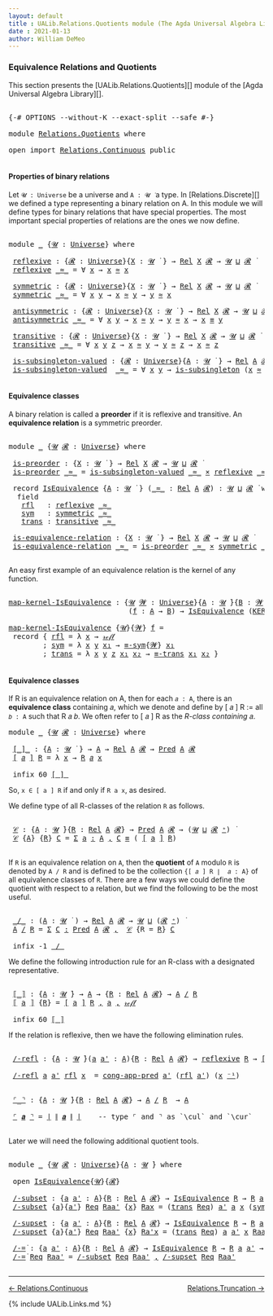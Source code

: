 ```yaml
---
layout: default
title : UALib.Relations.Quotients module (The Agda Universal Algebra Library)
date : 2021-01-13
author: William DeMeo
---
```


### <a id="equivalence-relations-and-quotients">Equivalence Relations and Quotients</a>

This section presents the [UALib.Relations.Quotients][] module of the [Agda Universal Algebra Library][].

<pre class="Agda">

<a id="354" class="Symbol">{-#</a> <a id="358" class="Keyword">OPTIONS</a> <a id="366" class="Pragma">--without-K</a> <a id="378" class="Pragma">--exact-split</a> <a id="392" class="Pragma">--safe</a> <a id="399" class="Symbol">#-}</a>

<a id="404" class="Keyword">module</a> <a id="411" href="Relations.Quotients.html" class="Module">Relations.Quotients</a> <a id="431" class="Keyword">where</a>

<a id="438" class="Keyword">open</a> <a id="443" class="Keyword">import</a> <a id="450" href="Relations.Continuous.html" class="Module">Relations.Continuous</a> <a id="471" class="Keyword">public</a>

</pre>


#### <a id="properties-of-binary-relations">Properties of binary relations</a>

Let `𝓤 : Universe` be a universe and `A : 𝓤 ̇` a type.  In [Relations.Discrete][] we defined a type representing a binary relation on A.  In this module we will define types for binary relations that have special properties. The most important special properties of relations are the ones we now define.

<pre class="Agda">

<a id="891" class="Keyword">module</a> <a id="898" href="Relations.Quotients.html#898" class="Module">_</a> <a id="900" class="Symbol">{</a><a id="901" href="Relations.Quotients.html#901" class="Bound">𝓤</a> <a id="903" class="Symbol">:</a> <a id="905" href="Universes.html#205" class="Postulate">Universe</a><a id="913" class="Symbol">}</a> <a id="915" class="Keyword">where</a>

 <a id="923" href="Relations.Quotients.html#923" class="Function">reflexive</a> <a id="933" class="Symbol">:</a> <a id="935" class="Symbol">{</a><a id="936" href="Relations.Quotients.html#936" class="Bound">𝓡</a> <a id="938" class="Symbol">:</a> <a id="940" href="Universes.html#205" class="Postulate">Universe</a><a id="948" class="Symbol">}{</a><a id="950" href="Relations.Quotients.html#950" class="Bound">X</a> <a id="952" class="Symbol">:</a> <a id="954" href="Relations.Quotients.html#901" class="Bound">𝓤</a> <a id="956" href="Universes.html#403" class="Function Operator">̇</a> <a id="958" class="Symbol">}</a> <a id="960" class="Symbol">→</a> <a id="962" href="Relations.Discrete.html#7795" class="Function">Rel</a> <a id="966" href="Relations.Quotients.html#950" class="Bound">X</a> <a id="968" href="Relations.Quotients.html#936" class="Bound">𝓡</a> <a id="970" class="Symbol">→</a> <a id="972" href="Relations.Quotients.html#901" class="Bound">𝓤</a> <a id="974" href="Agda.Primitive.html#636" class="Primitive Operator">⊔</a> <a id="976" href="Relations.Quotients.html#936" class="Bound">𝓡</a> <a id="978" href="Universes.html#403" class="Function Operator">̇</a>
 <a id="981" href="Relations.Quotients.html#923" class="Function">reflexive</a> <a id="991" href="Relations.Quotients.html#991" class="Bound Operator">_≈_</a> <a id="995" class="Symbol">=</a> <a id="997" class="Symbol">∀</a> <a id="999" href="Relations.Quotients.html#999" class="Bound">x</a> <a id="1001" class="Symbol">→</a> <a id="1003" href="Relations.Quotients.html#999" class="Bound">x</a> <a id="1005" href="Relations.Quotients.html#991" class="Bound Operator">≈</a> <a id="1007" href="Relations.Quotients.html#999" class="Bound">x</a>

 <a id="1011" href="Relations.Quotients.html#1011" class="Function">symmetric</a> <a id="1021" class="Symbol">:</a> <a id="1023" class="Symbol">{</a><a id="1024" href="Relations.Quotients.html#1024" class="Bound">𝓡</a> <a id="1026" class="Symbol">:</a> <a id="1028" href="Universes.html#205" class="Postulate">Universe</a><a id="1036" class="Symbol">}{</a><a id="1038" href="Relations.Quotients.html#1038" class="Bound">X</a> <a id="1040" class="Symbol">:</a> <a id="1042" href="Relations.Quotients.html#901" class="Bound">𝓤</a> <a id="1044" href="Universes.html#403" class="Function Operator">̇</a> <a id="1046" class="Symbol">}</a> <a id="1048" class="Symbol">→</a> <a id="1050" href="Relations.Discrete.html#7795" class="Function">Rel</a> <a id="1054" href="Relations.Quotients.html#1038" class="Bound">X</a> <a id="1056" href="Relations.Quotients.html#1024" class="Bound">𝓡</a> <a id="1058" class="Symbol">→</a> <a id="1060" href="Relations.Quotients.html#901" class="Bound">𝓤</a> <a id="1062" href="Agda.Primitive.html#636" class="Primitive Operator">⊔</a> <a id="1064" href="Relations.Quotients.html#1024" class="Bound">𝓡</a> <a id="1066" href="Universes.html#403" class="Function Operator">̇</a>
 <a id="1069" href="Relations.Quotients.html#1011" class="Function">symmetric</a> <a id="1079" href="Relations.Quotients.html#1079" class="Bound Operator">_≈_</a> <a id="1083" class="Symbol">=</a> <a id="1085" class="Symbol">∀</a> <a id="1087" href="Relations.Quotients.html#1087" class="Bound">x</a> <a id="1089" href="Relations.Quotients.html#1089" class="Bound">y</a> <a id="1091" class="Symbol">→</a> <a id="1093" href="Relations.Quotients.html#1087" class="Bound">x</a> <a id="1095" href="Relations.Quotients.html#1079" class="Bound Operator">≈</a> <a id="1097" href="Relations.Quotients.html#1089" class="Bound">y</a> <a id="1099" class="Symbol">→</a> <a id="1101" href="Relations.Quotients.html#1089" class="Bound">y</a> <a id="1103" href="Relations.Quotients.html#1079" class="Bound Operator">≈</a> <a id="1105" href="Relations.Quotients.html#1087" class="Bound">x</a>

 <a id="1109" href="Relations.Quotients.html#1109" class="Function">antisymmetric</a> <a id="1123" class="Symbol">:</a> <a id="1125" class="Symbol">{</a><a id="1126" href="Relations.Quotients.html#1126" class="Bound">𝓡</a> <a id="1128" class="Symbol">:</a> <a id="1130" href="Universes.html#205" class="Postulate">Universe</a><a id="1138" class="Symbol">}{</a><a id="1140" href="Relations.Quotients.html#1140" class="Bound">X</a> <a id="1142" class="Symbol">:</a> <a id="1144" href="Relations.Quotients.html#901" class="Bound">𝓤</a> <a id="1146" href="Universes.html#403" class="Function Operator">̇</a> <a id="1148" class="Symbol">}</a> <a id="1150" class="Symbol">→</a> <a id="1152" href="Relations.Discrete.html#7795" class="Function">Rel</a> <a id="1156" href="Relations.Quotients.html#1140" class="Bound">X</a> <a id="1158" href="Relations.Quotients.html#1126" class="Bound">𝓡</a> <a id="1160" class="Symbol">→</a> <a id="1162" href="Relations.Quotients.html#901" class="Bound">𝓤</a> <a id="1164" href="Agda.Primitive.html#636" class="Primitive Operator">⊔</a> <a id="1166" href="Relations.Quotients.html#1126" class="Bound">𝓡</a> <a id="1168" href="Universes.html#403" class="Function Operator">̇</a>
 <a id="1171" href="Relations.Quotients.html#1109" class="Function">antisymmetric</a> <a id="1185" href="Relations.Quotients.html#1185" class="Bound Operator">_≈_</a> <a id="1189" class="Symbol">=</a> <a id="1191" class="Symbol">∀</a> <a id="1193" href="Relations.Quotients.html#1193" class="Bound">x</a> <a id="1195" href="Relations.Quotients.html#1195" class="Bound">y</a> <a id="1197" class="Symbol">→</a> <a id="1199" href="Relations.Quotients.html#1193" class="Bound">x</a> <a id="1201" href="Relations.Quotients.html#1185" class="Bound Operator">≈</a> <a id="1203" href="Relations.Quotients.html#1195" class="Bound">y</a> <a id="1205" class="Symbol">→</a> <a id="1207" href="Relations.Quotients.html#1195" class="Bound">y</a> <a id="1209" href="Relations.Quotients.html#1185" class="Bound Operator">≈</a> <a id="1211" href="Relations.Quotients.html#1193" class="Bound">x</a> <a id="1213" class="Symbol">→</a> <a id="1215" href="Relations.Quotients.html#1193" class="Bound">x</a> <a id="1217" href="MGS-MLTT.html#4207" class="Datatype Operator">≡</a> <a id="1219" href="Relations.Quotients.html#1195" class="Bound">y</a>

 <a id="1223" href="Relations.Quotients.html#1223" class="Function">transitive</a> <a id="1234" class="Symbol">:</a> <a id="1236" class="Symbol">{</a><a id="1237" href="Relations.Quotients.html#1237" class="Bound">𝓡</a> <a id="1239" class="Symbol">:</a> <a id="1241" href="Universes.html#205" class="Postulate">Universe</a><a id="1249" class="Symbol">}{</a><a id="1251" href="Relations.Quotients.html#1251" class="Bound">X</a> <a id="1253" class="Symbol">:</a> <a id="1255" href="Relations.Quotients.html#901" class="Bound">𝓤</a> <a id="1257" href="Universes.html#403" class="Function Operator">̇</a> <a id="1259" class="Symbol">}</a> <a id="1261" class="Symbol">→</a> <a id="1263" href="Relations.Discrete.html#7795" class="Function">Rel</a> <a id="1267" href="Relations.Quotients.html#1251" class="Bound">X</a> <a id="1269" href="Relations.Quotients.html#1237" class="Bound">𝓡</a> <a id="1271" class="Symbol">→</a> <a id="1273" href="Relations.Quotients.html#901" class="Bound">𝓤</a> <a id="1275" href="Agda.Primitive.html#636" class="Primitive Operator">⊔</a> <a id="1277" href="Relations.Quotients.html#1237" class="Bound">𝓡</a> <a id="1279" href="Universes.html#403" class="Function Operator">̇</a>
 <a id="1282" href="Relations.Quotients.html#1223" class="Function">transitive</a> <a id="1293" href="Relations.Quotients.html#1293" class="Bound Operator">_≈_</a> <a id="1297" class="Symbol">=</a> <a id="1299" class="Symbol">∀</a> <a id="1301" href="Relations.Quotients.html#1301" class="Bound">x</a> <a id="1303" href="Relations.Quotients.html#1303" class="Bound">y</a> <a id="1305" href="Relations.Quotients.html#1305" class="Bound">z</a> <a id="1307" class="Symbol">→</a> <a id="1309" href="Relations.Quotients.html#1301" class="Bound">x</a> <a id="1311" href="Relations.Quotients.html#1293" class="Bound Operator">≈</a> <a id="1313" href="Relations.Quotients.html#1303" class="Bound">y</a> <a id="1315" class="Symbol">→</a> <a id="1317" href="Relations.Quotients.html#1303" class="Bound">y</a> <a id="1319" href="Relations.Quotients.html#1293" class="Bound Operator">≈</a> <a id="1321" href="Relations.Quotients.html#1305" class="Bound">z</a> <a id="1323" class="Symbol">→</a> <a id="1325" href="Relations.Quotients.html#1301" class="Bound">x</a> <a id="1327" href="Relations.Quotients.html#1293" class="Bound Operator">≈</a> <a id="1329" href="Relations.Quotients.html#1305" class="Bound">z</a>

 <a id="1333" href="Relations.Quotients.html#1333" class="Function">is-subsingleton-valued</a> <a id="1356" class="Symbol">:</a> <a id="1358" class="Symbol">{</a><a id="1359" href="Relations.Quotients.html#1359" class="Bound">𝓡</a> <a id="1361" class="Symbol">:</a> <a id="1363" href="Universes.html#205" class="Postulate">Universe</a><a id="1371" class="Symbol">}{</a><a id="1373" href="Relations.Quotients.html#1373" class="Bound">A</a> <a id="1375" class="Symbol">:</a> <a id="1377" href="Relations.Quotients.html#901" class="Bound">𝓤</a> <a id="1379" href="Universes.html#403" class="Function Operator">̇</a> <a id="1381" class="Symbol">}</a> <a id="1383" class="Symbol">→</a> <a id="1385" href="Relations.Discrete.html#7795" class="Function">Rel</a> <a id="1389" href="Relations.Quotients.html#1373" class="Bound">A</a> <a id="1391" href="Relations.Quotients.html#1359" class="Bound">𝓡</a> <a id="1393" class="Symbol">→</a> <a id="1395" href="Relations.Quotients.html#901" class="Bound">𝓤</a> <a id="1397" href="Agda.Primitive.html#636" class="Primitive Operator">⊔</a> <a id="1399" href="Relations.Quotients.html#1359" class="Bound">𝓡</a> <a id="1401" href="Universes.html#403" class="Function Operator">̇</a>
 <a id="1404" href="Relations.Quotients.html#1333" class="Function">is-subsingleton-valued</a>  <a id="1428" href="Relations.Quotients.html#1428" class="Bound Operator">_≈_</a> <a id="1432" class="Symbol">=</a> <a id="1434" class="Symbol">∀</a> <a id="1436" href="Relations.Quotients.html#1436" class="Bound">x</a> <a id="1438" href="Relations.Quotients.html#1438" class="Bound">y</a> <a id="1440" class="Symbol">→</a> <a id="1442" href="MGS-Basic-UF.html#743" class="Function">is-subsingleton</a> <a id="1458" class="Symbol">(</a><a id="1459" href="Relations.Quotients.html#1436" class="Bound">x</a> <a id="1461" href="Relations.Quotients.html#1428" class="Bound Operator">≈</a> <a id="1463" href="Relations.Quotients.html#1438" class="Bound">y</a><a id="1464" class="Symbol">)</a>

</pre>



#### <a id="equivalence-classes">Equivalence classes</a>

A binary relation is called a **preorder** if it is reflexive and transitive. An **equivalence relation** is a symmetric preorder.


<pre class="Agda">

<a id="1686" class="Keyword">module</a> <a id="1693" href="Relations.Quotients.html#1693" class="Module">_</a> <a id="1695" class="Symbol">{</a><a id="1696" href="Relations.Quotients.html#1696" class="Bound">𝓤</a> <a id="1698" href="Relations.Quotients.html#1698" class="Bound">𝓡</a> <a id="1700" class="Symbol">:</a> <a id="1702" href="Universes.html#205" class="Postulate">Universe</a><a id="1710" class="Symbol">}</a> <a id="1712" class="Keyword">where</a>

 <a id="1720" href="Relations.Quotients.html#1720" class="Function">is-preorder</a> <a id="1732" class="Symbol">:</a> <a id="1734" class="Symbol">{</a><a id="1735" href="Relations.Quotients.html#1735" class="Bound">X</a> <a id="1737" class="Symbol">:</a> <a id="1739" href="Relations.Quotients.html#1696" class="Bound">𝓤</a> <a id="1741" href="Universes.html#403" class="Function Operator">̇</a> <a id="1743" class="Symbol">}</a> <a id="1745" class="Symbol">→</a> <a id="1747" href="Relations.Discrete.html#7795" class="Function">Rel</a> <a id="1751" href="Relations.Quotients.html#1735" class="Bound">X</a> <a id="1753" href="Relations.Quotients.html#1698" class="Bound">𝓡</a> <a id="1755" class="Symbol">→</a> <a id="1757" href="Relations.Quotients.html#1696" class="Bound">𝓤</a> <a id="1759" href="Agda.Primitive.html#636" class="Primitive Operator">⊔</a> <a id="1761" href="Relations.Quotients.html#1698" class="Bound">𝓡</a> <a id="1763" href="Universes.html#403" class="Function Operator">̇</a>
 <a id="1766" href="Relations.Quotients.html#1720" class="Function">is-preorder</a> <a id="1778" href="Relations.Quotients.html#1778" class="Bound Operator">_≈_</a> <a id="1782" class="Symbol">=</a> <a id="1784" href="Relations.Quotients.html#1333" class="Function">is-subsingleton-valued</a> <a id="1807" href="Relations.Quotients.html#1778" class="Bound Operator">_≈_</a> <a id="1811" href="MGS-MLTT.html#3515" class="Function Operator">×</a> <a id="1813" href="Relations.Quotients.html#923" class="Function">reflexive</a> <a id="1823" href="Relations.Quotients.html#1778" class="Bound Operator">_≈_</a> <a id="1827" href="MGS-MLTT.html#3515" class="Function Operator">×</a> <a id="1829" href="Relations.Quotients.html#1223" class="Function">transitive</a> <a id="1840" href="Relations.Quotients.html#1778" class="Bound Operator">_≈_</a>

 <a id="1846" class="Keyword">record</a> <a id="1853" href="Relations.Quotients.html#1853" class="Record">IsEquivalence</a> <a id="1867" class="Symbol">{</a><a id="1868" href="Relations.Quotients.html#1868" class="Bound">A</a> <a id="1870" class="Symbol">:</a> <a id="1872" href="Relations.Quotients.html#1696" class="Bound">𝓤</a> <a id="1874" href="Universes.html#403" class="Function Operator">̇</a> <a id="1876" class="Symbol">}</a> <a id="1878" class="Symbol">(</a><a id="1879" href="Relations.Quotients.html#1879" class="Bound Operator">_≈_</a> <a id="1883" class="Symbol">:</a> <a id="1885" href="Relations.Discrete.html#7795" class="Function">Rel</a> <a id="1889" href="Relations.Quotients.html#1868" class="Bound">A</a> <a id="1891" href="Relations.Quotients.html#1698" class="Bound">𝓡</a><a id="1892" class="Symbol">)</a> <a id="1894" class="Symbol">:</a> <a id="1896" href="Relations.Quotients.html#1696" class="Bound">𝓤</a> <a id="1898" href="Agda.Primitive.html#636" class="Primitive Operator">⊔</a> <a id="1900" href="Relations.Quotients.html#1698" class="Bound">𝓡</a> <a id="1902" href="Universes.html#403" class="Function Operator">̇</a> <a id="1904" class="Keyword">where</a>
  <a id="1912" class="Keyword">field</a>
   <a id="1921" href="Relations.Quotients.html#1921" class="Field">rfl</a>   <a id="1927" class="Symbol">:</a> <a id="1929" href="Relations.Quotients.html#923" class="Function">reflexive</a> <a id="1939" href="Relations.Quotients.html#1879" class="Bound Operator">_≈_</a>
   <a id="1946" href="Relations.Quotients.html#1946" class="Field">sym</a>   <a id="1952" class="Symbol">:</a> <a id="1954" href="Relations.Quotients.html#1011" class="Function">symmetric</a> <a id="1964" href="Relations.Quotients.html#1879" class="Bound Operator">_≈_</a>
   <a id="1971" href="Relations.Quotients.html#1971" class="Field">trans</a> <a id="1977" class="Symbol">:</a> <a id="1979" href="Relations.Quotients.html#1223" class="Function">transitive</a> <a id="1990" href="Relations.Quotients.html#1879" class="Bound Operator">_≈_</a>

 <a id="1996" href="Relations.Quotients.html#1996" class="Function">is-equivalence-relation</a> <a id="2020" class="Symbol">:</a> <a id="2022" class="Symbol">{</a><a id="2023" href="Relations.Quotients.html#2023" class="Bound">X</a> <a id="2025" class="Symbol">:</a> <a id="2027" href="Relations.Quotients.html#1696" class="Bound">𝓤</a> <a id="2029" href="Universes.html#403" class="Function Operator">̇</a> <a id="2031" class="Symbol">}</a> <a id="2033" class="Symbol">→</a> <a id="2035" href="Relations.Discrete.html#7795" class="Function">Rel</a> <a id="2039" href="Relations.Quotients.html#2023" class="Bound">X</a> <a id="2041" href="Relations.Quotients.html#1698" class="Bound">𝓡</a> <a id="2043" class="Symbol">→</a> <a id="2045" href="Relations.Quotients.html#1696" class="Bound">𝓤</a> <a id="2047" href="Agda.Primitive.html#636" class="Primitive Operator">⊔</a> <a id="2049" href="Relations.Quotients.html#1698" class="Bound">𝓡</a> <a id="2051" href="Universes.html#403" class="Function Operator">̇</a>
 <a id="2054" href="Relations.Quotients.html#1996" class="Function">is-equivalence-relation</a> <a id="2078" href="Relations.Quotients.html#2078" class="Bound Operator">_≈_</a> <a id="2082" class="Symbol">=</a> <a id="2084" href="Relations.Quotients.html#1720" class="Function">is-preorder</a> <a id="2096" href="Relations.Quotients.html#2078" class="Bound Operator">_≈_</a> <a id="2100" href="MGS-MLTT.html#3515" class="Function Operator">×</a> <a id="2102" href="Relations.Quotients.html#1011" class="Function">symmetric</a> <a id="2112" href="Relations.Quotients.html#2078" class="Bound Operator">_≈_</a>

</pre>

An easy first example of an equivalence relation is the kernel of any function.

<pre class="Agda">

<a id="map-kernel-IsEquivalence"></a><a id="2224" href="Relations.Quotients.html#2224" class="Function">map-kernel-IsEquivalence</a> <a id="2249" class="Symbol">:</a> <a id="2251" class="Symbol">{</a><a id="2252" href="Relations.Quotients.html#2252" class="Bound">𝓤</a> <a id="2254" href="Relations.Quotients.html#2254" class="Bound">𝓦</a> <a id="2256" class="Symbol">:</a> <a id="2258" href="Universes.html#205" class="Postulate">Universe</a><a id="2266" class="Symbol">}{</a><a id="2268" href="Relations.Quotients.html#2268" class="Bound">A</a> <a id="2270" class="Symbol">:</a> <a id="2272" href="Relations.Quotients.html#2252" class="Bound">𝓤</a> <a id="2274" href="Universes.html#403" class="Function Operator">̇</a><a id="2275" class="Symbol">}{</a><a id="2277" href="Relations.Quotients.html#2277" class="Bound">B</a> <a id="2279" class="Symbol">:</a> <a id="2281" href="Relations.Quotients.html#2254" class="Bound">𝓦</a> <a id="2283" href="Universes.html#403" class="Function Operator">̇</a><a id="2284" class="Symbol">}</a>
                            <a id="2314" class="Symbol">(</a><a id="2315" href="Relations.Quotients.html#2315" class="Bound">f</a> <a id="2317" class="Symbol">:</a> <a id="2319" href="Relations.Quotients.html#2268" class="Bound">A</a> <a id="2321" class="Symbol">→</a> <a id="2323" href="Relations.Quotients.html#2277" class="Bound">B</a><a id="2324" class="Symbol">)</a> <a id="2326" class="Symbol">→</a> <a id="2328" href="Relations.Quotients.html#1853" class="Record">IsEquivalence</a> <a id="2342" class="Symbol">(</a><a id="2343" href="Relations.Discrete.html#7857" class="Function">KER-rel</a><a id="2350" class="Symbol">{</a><a id="2351" href="Relations.Quotients.html#2252" class="Bound">𝓤</a><a id="2352" class="Symbol">}{</a><a id="2354" href="Relations.Quotients.html#2254" class="Bound">𝓦</a><a id="2355" class="Symbol">}</a> <a id="2357" href="Relations.Quotients.html#2315" class="Bound">f</a><a id="2358" class="Symbol">)</a>

<a id="2361" href="Relations.Quotients.html#2224" class="Function">map-kernel-IsEquivalence</a> <a id="2386" class="Symbol">{</a><a id="2387" href="Relations.Quotients.html#2387" class="Bound">𝓤</a><a id="2388" class="Symbol">}{</a><a id="2390" href="Relations.Quotients.html#2390" class="Bound">𝓦</a><a id="2391" class="Symbol">}</a> <a id="2393" href="Relations.Quotients.html#2393" class="Bound">f</a> <a id="2395" class="Symbol">=</a>
 <a id="2398" class="Keyword">record</a> <a id="2405" class="Symbol">{</a> <a id="2407" href="Relations.Quotients.html#1921" class="Field">rfl</a> <a id="2411" class="Symbol">=</a> <a id="2413" class="Symbol">λ</a> <a id="2415" href="Relations.Quotients.html#2415" class="Bound">x</a> <a id="2417" class="Symbol">→</a> <a id="2419" href="MGS-MLTT.html#4221" class="InductiveConstructor">𝓇ℯ𝒻𝓁</a>
        <a id="2432" class="Symbol">;</a> <a id="2434" href="Relations.Quotients.html#1946" class="Field">sym</a> <a id="2438" class="Symbol">=</a> <a id="2440" class="Symbol">λ</a> <a id="2442" href="Relations.Quotients.html#2442" class="Bound">x</a> <a id="2444" href="Relations.Quotients.html#2444" class="Bound">y</a> <a id="2446" href="Relations.Quotients.html#2446" class="Bound">x₁</a> <a id="2449" class="Symbol">→</a> <a id="2451" href="Prelude.Equality.html#2035" class="Function">≡-sym</a><a id="2456" class="Symbol">{</a><a id="2457" href="Relations.Quotients.html#2390" class="Bound">𝓦</a><a id="2458" class="Symbol">}</a> <a id="2460" href="Relations.Quotients.html#2446" class="Bound">x₁</a>
        <a id="2471" class="Symbol">;</a> <a id="2473" href="Relations.Quotients.html#1971" class="Field">trans</a> <a id="2479" class="Symbol">=</a> <a id="2481" class="Symbol">λ</a> <a id="2483" href="Relations.Quotients.html#2483" class="Bound">x</a> <a id="2485" href="Relations.Quotients.html#2485" class="Bound">y</a> <a id="2487" href="Relations.Quotients.html#2487" class="Bound">z</a> <a id="2489" href="Relations.Quotients.html#2489" class="Bound">x₁</a> <a id="2492" href="Relations.Quotients.html#2492" class="Bound">x₂</a> <a id="2495" class="Symbol">→</a> <a id="2497" href="Prelude.Equality.html#2180" class="Function">≡-trans</a> <a id="2505" href="Relations.Quotients.html#2489" class="Bound">x₁</a> <a id="2508" href="Relations.Quotients.html#2492" class="Bound">x₂</a> <a id="2511" class="Symbol">}</a>

</pre>




#### <a id="equivalence-classes">Equivalence classes</a>

If R is an equivalence relation on A, then for each `𝑎 : A`, there is an **equivalence class** containing 𝑎, which we denote and define by [ 𝑎 ] R := all `𝑏 : A` such that R 𝑎 𝑏. We often refer to [ 𝑎 ] R as the *R-class containing* 𝑎.

<pre class="Agda">
<a id="2837" class="Keyword">module</a> <a id="2844" href="Relations.Quotients.html#2844" class="Module">_</a> <a id="2846" class="Symbol">{</a><a id="2847" href="Relations.Quotients.html#2847" class="Bound">𝓤</a> <a id="2849" href="Relations.Quotients.html#2849" class="Bound">𝓡</a> <a id="2851" class="Symbol">:</a> <a id="2853" href="Universes.html#205" class="Postulate">Universe</a><a id="2861" class="Symbol">}</a> <a id="2863" class="Keyword">where</a>

 <a id="2871" href="Relations.Quotients.html#2871" class="Function Operator">[_]_</a> <a id="2876" class="Symbol">:</a> <a id="2878" class="Symbol">{</a><a id="2879" href="Relations.Quotients.html#2879" class="Bound">A</a> <a id="2881" class="Symbol">:</a> <a id="2883" href="Relations.Quotients.html#2847" class="Bound">𝓤</a> <a id="2885" href="Universes.html#403" class="Function Operator">̇</a> <a id="2887" class="Symbol">}</a> <a id="2889" class="Symbol">→</a> <a id="2891" href="Relations.Quotients.html#2879" class="Bound">A</a> <a id="2893" class="Symbol">→</a> <a id="2895" href="Relations.Discrete.html#7795" class="Function">Rel</a> <a id="2899" href="Relations.Quotients.html#2879" class="Bound">A</a> <a id="2901" href="Relations.Quotients.html#2849" class="Bound">𝓡</a> <a id="2903" class="Symbol">→</a> <a id="2905" href="Relations.Discrete.html#1408" class="Function">Pred</a> <a id="2910" href="Relations.Quotients.html#2879" class="Bound">A</a> <a id="2912" href="Relations.Quotients.html#2849" class="Bound">𝓡</a>
 <a id="2915" href="Relations.Quotients.html#2871" class="Function Operator">[</a> <a id="2917" href="Relations.Quotients.html#2917" class="Bound">𝑎</a> <a id="2919" href="Relations.Quotients.html#2871" class="Function Operator">]</a> <a id="2921" href="Relations.Quotients.html#2921" class="Bound">R</a> <a id="2923" class="Symbol">=</a> <a id="2925" class="Symbol">λ</a> <a id="2927" href="Relations.Quotients.html#2927" class="Bound">x</a> <a id="2929" class="Symbol">→</a> <a id="2931" href="Relations.Quotients.html#2921" class="Bound">R</a> <a id="2933" href="Relations.Quotients.html#2917" class="Bound">𝑎</a> <a id="2935" href="Relations.Quotients.html#2927" class="Bound">x</a>

 <a id="2939" class="Keyword">infix</a> <a id="2945" class="Number">60</a> <a id="2948" href="Relations.Quotients.html#2871" class="Function Operator">[_]_</a>
</pre>

So, `x ∈ [ a ] R` if and only if `R a x`, as desired.

We define type of all R-classes of the relation `R` as follows.

<pre class="Agda">

 <a id="3100" href="Relations.Quotients.html#3100" class="Function">𝒞</a> <a id="3102" class="Symbol">:</a> <a id="3104" class="Symbol">{</a><a id="3105" href="Relations.Quotients.html#3105" class="Bound">A</a> <a id="3107" class="Symbol">:</a> <a id="3109" href="Relations.Quotients.html#2847" class="Bound">𝓤</a> <a id="3111" href="Universes.html#403" class="Function Operator">̇</a><a id="3112" class="Symbol">}{</a><a id="3114" href="Relations.Quotients.html#3114" class="Bound">R</a> <a id="3116" class="Symbol">:</a> <a id="3118" href="Relations.Discrete.html#7795" class="Function">Rel</a> <a id="3122" href="Relations.Quotients.html#3105" class="Bound">A</a> <a id="3124" href="Relations.Quotients.html#2849" class="Bound">𝓡</a><a id="3125" class="Symbol">}</a> <a id="3127" class="Symbol">→</a> <a id="3129" href="Relations.Discrete.html#1408" class="Function">Pred</a> <a id="3134" href="Relations.Quotients.html#3105" class="Bound">A</a> <a id="3136" href="Relations.Quotients.html#2849" class="Bound">𝓡</a> <a id="3138" class="Symbol">→</a> <a id="3140" class="Symbol">(</a><a id="3141" href="Relations.Quotients.html#2847" class="Bound">𝓤</a> <a id="3143" href="Agda.Primitive.html#636" class="Primitive Operator">⊔</a> <a id="3145" href="Relations.Quotients.html#2849" class="Bound">𝓡</a> <a id="3147" href="Universes.html#181" class="Primitive Operator">⁺</a><a id="3148" class="Symbol">)</a> <a id="3150" href="Universes.html#403" class="Function Operator">̇</a>
 <a id="3153" href="Relations.Quotients.html#3100" class="Function">𝒞</a> <a id="3155" class="Symbol">{</a><a id="3156" href="Relations.Quotients.html#3156" class="Bound">A</a><a id="3157" class="Symbol">}</a> <a id="3159" class="Symbol">{</a><a id="3160" href="Relations.Quotients.html#3160" class="Bound">R</a><a id="3161" class="Symbol">}</a> <a id="3163" href="Relations.Quotients.html#3163" class="Bound">C</a> <a id="3165" class="Symbol">=</a> <a id="3167" href="MGS-MLTT.html#3074" class="Function">Σ</a> <a id="3169" href="Relations.Quotients.html#3169" class="Bound">a</a> <a id="3171" href="MGS-MLTT.html#3074" class="Function">꞉</a> <a id="3173" href="Relations.Quotients.html#3156" class="Bound">A</a> <a id="3175" href="MGS-MLTT.html#3074" class="Function">,</a> <a id="3177" href="Relations.Quotients.html#3163" class="Bound">C</a> <a id="3179" href="MGS-MLTT.html#4207" class="Datatype Operator">≡</a> <a id="3181" class="Symbol">(</a> <a id="3183" href="Relations.Quotients.html#2871" class="Function Operator">[</a> <a id="3185" href="Relations.Quotients.html#3169" class="Bound">a</a> <a id="3187" href="Relations.Quotients.html#2871" class="Function Operator">]</a> <a id="3189" href="Relations.Quotients.html#3160" class="Bound">R</a><a id="3190" class="Symbol">)</a>

</pre>

If `R` is an equivalence relation on `A`, then the **quotient** of `A` modulo `R` is denoted by `A / R` and is defined to be the collection `{[ 𝑎 ] R ∣  𝑎 : A}` of all equivalence classes of `R`. There are a few ways we could define the quotient with respect to a relation, but we find the following to be the most useful.

<pre class="Agda">

 <a id="3544" href="Relations.Quotients.html#3544" class="Function Operator">_/_</a> <a id="3548" class="Symbol">:</a> <a id="3550" class="Symbol">(</a><a id="3551" href="Relations.Quotients.html#3551" class="Bound">A</a> <a id="3553" class="Symbol">:</a> <a id="3555" href="Relations.Quotients.html#2847" class="Bound">𝓤</a> <a id="3557" href="Universes.html#403" class="Function Operator">̇</a> <a id="3559" class="Symbol">)</a> <a id="3561" class="Symbol">→</a> <a id="3563" href="Relations.Discrete.html#7795" class="Function">Rel</a> <a id="3567" href="Relations.Quotients.html#3551" class="Bound">A</a> <a id="3569" href="Relations.Quotients.html#2849" class="Bound">𝓡</a> <a id="3571" class="Symbol">→</a> <a id="3573" href="Relations.Quotients.html#2847" class="Bound">𝓤</a> <a id="3575" href="Agda.Primitive.html#636" class="Primitive Operator">⊔</a> <a id="3577" class="Symbol">(</a><a id="3578" href="Relations.Quotients.html#2849" class="Bound">𝓡</a> <a id="3580" href="Universes.html#181" class="Primitive Operator">⁺</a><a id="3581" class="Symbol">)</a> <a id="3583" href="Universes.html#403" class="Function Operator">̇</a>
 <a id="3586" href="Relations.Quotients.html#3586" class="Bound">A</a> <a id="3588" href="Relations.Quotients.html#3544" class="Function Operator">/</a> <a id="3590" href="Relations.Quotients.html#3590" class="Bound">R</a> <a id="3592" class="Symbol">=</a> <a id="3594" href="MGS-MLTT.html#3074" class="Function">Σ</a> <a id="3596" href="Relations.Quotients.html#3596" class="Bound">C</a> <a id="3598" href="MGS-MLTT.html#3074" class="Function">꞉</a> <a id="3600" href="Relations.Discrete.html#1408" class="Function">Pred</a> <a id="3605" href="Relations.Quotients.html#3586" class="Bound">A</a> <a id="3607" href="Relations.Quotients.html#2849" class="Bound">𝓡</a> <a id="3609" href="MGS-MLTT.html#3074" class="Function">,</a>  <a id="3612" href="Relations.Quotients.html#3100" class="Function">𝒞</a> <a id="3614" class="Symbol">{</a><a id="3615" class="Argument">R</a> <a id="3617" class="Symbol">=</a> <a id="3619" href="Relations.Quotients.html#3590" class="Bound">R</a><a id="3620" class="Symbol">}</a> <a id="3622" href="Relations.Quotients.html#3596" class="Bound">C</a>

 <a id="3626" class="Keyword">infix</a> <a id="3632" class="Number">-1</a> <a id="3635" href="Relations.Quotients.html#3544" class="Function Operator">_/_</a>
</pre>

We define the following introduction rule for an R-class with a designated representative.

<pre class="Agda">

 <a id="3758" href="Relations.Quotients.html#3758" class="Function Operator">⟦_⟧</a> <a id="3762" class="Symbol">:</a> <a id="3764" class="Symbol">{</a><a id="3765" href="Relations.Quotients.html#3765" class="Bound">A</a> <a id="3767" class="Symbol">:</a> <a id="3769" href="Relations.Quotients.html#2847" class="Bound">𝓤</a> <a id="3771" href="Universes.html#403" class="Function Operator">̇</a><a id="3772" class="Symbol">}</a> <a id="3774" class="Symbol">→</a> <a id="3776" href="Relations.Quotients.html#3765" class="Bound">A</a> <a id="3778" class="Symbol">→</a> <a id="3780" class="Symbol">{</a><a id="3781" href="Relations.Quotients.html#3781" class="Bound">R</a> <a id="3783" class="Symbol">:</a> <a id="3785" href="Relations.Discrete.html#7795" class="Function">Rel</a> <a id="3789" href="Relations.Quotients.html#3765" class="Bound">A</a> <a id="3791" href="Relations.Quotients.html#2849" class="Bound">𝓡</a><a id="3792" class="Symbol">}</a> <a id="3794" class="Symbol">→</a> <a id="3796" href="Relations.Quotients.html#3765" class="Bound">A</a> <a id="3798" href="Relations.Quotients.html#3544" class="Function Operator">/</a> <a id="3800" href="Relations.Quotients.html#3781" class="Bound">R</a>
 <a id="3803" href="Relations.Quotients.html#3758" class="Function Operator">⟦</a> <a id="3805" href="Relations.Quotients.html#3805" class="Bound">a</a> <a id="3807" href="Relations.Quotients.html#3758" class="Function Operator">⟧</a> <a id="3809" class="Symbol">{</a><a id="3810" href="Relations.Quotients.html#3810" class="Bound">R</a><a id="3811" class="Symbol">}</a> <a id="3813" class="Symbol">=</a> <a id="3815" href="Relations.Quotients.html#2871" class="Function Operator">[</a> <a id="3817" href="Relations.Quotients.html#3805" class="Bound">a</a> <a id="3819" href="Relations.Quotients.html#2871" class="Function Operator">]</a> <a id="3821" href="Relations.Quotients.html#3810" class="Bound">R</a> <a id="3823" href="MGS-MLTT.html#2929" class="InductiveConstructor Operator">,</a> <a id="3825" href="Relations.Quotients.html#3805" class="Bound">a</a> <a id="3827" href="MGS-MLTT.html#2929" class="InductiveConstructor Operator">,</a> <a id="3829" href="MGS-MLTT.html#4221" class="InductiveConstructor">𝓇ℯ𝒻𝓁</a>

 <a id="3836" class="Keyword">infix</a> <a id="3842" class="Number">60</a> <a id="3845" href="Relations.Quotients.html#3758" class="Function Operator">⟦_⟧</a>
</pre>

If the relation is reflexive, then we have the following elimination rules.

<pre class="Agda">

 <a id="3953" href="Relations.Quotients.html#3953" class="Function">/-refl</a> <a id="3960" class="Symbol">:</a> <a id="3962" class="Symbol">{</a><a id="3963" href="Relations.Quotients.html#3963" class="Bound">A</a> <a id="3965" class="Symbol">:</a> <a id="3967" href="Relations.Quotients.html#2847" class="Bound">𝓤</a> <a id="3969" href="Universes.html#403" class="Function Operator">̇</a><a id="3970" class="Symbol">}(</a><a id="3972" href="Relations.Quotients.html#3972" class="Bound">a</a> <a id="3974" href="Relations.Quotients.html#3974" class="Bound">a&#39;</a> <a id="3977" class="Symbol">:</a> <a id="3979" href="Relations.Quotients.html#3963" class="Bound">A</a><a id="3980" class="Symbol">){</a><a id="3982" href="Relations.Quotients.html#3982" class="Bound">R</a> <a id="3984" class="Symbol">:</a> <a id="3986" href="Relations.Discrete.html#7795" class="Function">Rel</a> <a id="3990" href="Relations.Quotients.html#3963" class="Bound">A</a> <a id="3992" href="Relations.Quotients.html#2849" class="Bound">𝓡</a><a id="3993" class="Symbol">}</a> <a id="3995" class="Symbol">→</a> <a id="3997" href="Relations.Quotients.html#923" class="Function">reflexive</a> <a id="4007" href="Relations.Quotients.html#3982" class="Bound">R</a> <a id="4009" class="Symbol">→</a> <a id="4011" href="Relations.Quotients.html#2871" class="Function Operator">[</a> <a id="4013" href="Relations.Quotients.html#3972" class="Bound">a</a> <a id="4015" href="Relations.Quotients.html#2871" class="Function Operator">]</a> <a id="4017" href="Relations.Quotients.html#3982" class="Bound">R</a> <a id="4019" href="MGS-MLTT.html#4207" class="Datatype Operator">≡</a> <a id="4021" href="Relations.Quotients.html#2871" class="Function Operator">[</a> <a id="4023" href="Relations.Quotients.html#3974" class="Bound">a&#39;</a> <a id="4026" href="Relations.Quotients.html#2871" class="Function Operator">]</a> <a id="4028" href="Relations.Quotients.html#3982" class="Bound">R</a> <a id="4030" class="Symbol">→</a> <a id="4032" href="Relations.Quotients.html#3982" class="Bound">R</a> <a id="4034" href="Relations.Quotients.html#3972" class="Bound">a</a> <a id="4036" href="Relations.Quotients.html#3974" class="Bound">a&#39;</a>

 <a id="4041" href="Relations.Quotients.html#3953" class="Function">/-refl</a> <a id="4048" href="Relations.Quotients.html#4048" class="Bound">a</a> <a id="4050" href="Relations.Quotients.html#4050" class="Bound">a&#39;</a> <a id="4053" href="Relations.Quotients.html#4053" class="Bound">rfl</a> <a id="4057" href="Relations.Quotients.html#4057" class="Bound">x</a>  <a id="4060" class="Symbol">=</a> <a id="4062" href="Relations.Discrete.html#6002" class="Function">cong-app-pred</a> <a id="4076" href="Relations.Quotients.html#4050" class="Bound">a&#39;</a> <a id="4079" class="Symbol">(</a><a id="4080" href="Relations.Quotients.html#4053" class="Bound">rfl</a> <a id="4084" href="Relations.Quotients.html#4050" class="Bound">a&#39;</a><a id="4086" class="Symbol">)</a> <a id="4088" class="Symbol">(</a><a id="4089" href="Relations.Quotients.html#4057" class="Bound">x</a> <a id="4091" href="MGS-MLTT.html#6125" class="Function Operator">⁻¹</a><a id="4093" class="Symbol">)</a>


 <a id="4098" href="Relations.Quotients.html#4098" class="Function Operator">⌜_⌝</a> <a id="4102" class="Symbol">:</a> <a id="4104" class="Symbol">{</a><a id="4105" href="Relations.Quotients.html#4105" class="Bound">A</a> <a id="4107" class="Symbol">:</a> <a id="4109" href="Relations.Quotients.html#2847" class="Bound">𝓤</a> <a id="4111" href="Universes.html#403" class="Function Operator">̇</a><a id="4112" class="Symbol">}{</a><a id="4114" href="Relations.Quotients.html#4114" class="Bound">R</a> <a id="4116" class="Symbol">:</a> <a id="4118" href="Relations.Discrete.html#7795" class="Function">Rel</a> <a id="4122" href="Relations.Quotients.html#4105" class="Bound">A</a> <a id="4124" href="Relations.Quotients.html#2849" class="Bound">𝓡</a><a id="4125" class="Symbol">}</a> <a id="4127" class="Symbol">→</a> <a id="4129" href="Relations.Quotients.html#4105" class="Bound">A</a> <a id="4131" href="Relations.Quotients.html#3544" class="Function Operator">/</a> <a id="4133" href="Relations.Quotients.html#4114" class="Bound">R</a>  <a id="4136" class="Symbol">→</a> <a id="4138" href="Relations.Quotients.html#4105" class="Bound">A</a>

 <a id="4142" href="Relations.Quotients.html#4098" class="Function Operator">⌜</a> <a id="4144" href="Relations.Quotients.html#4144" class="Bound">𝒂</a> <a id="4146" href="Relations.Quotients.html#4098" class="Function Operator">⌝</a> <a id="4148" class="Symbol">=</a> <a id="4150" href="Prelude.Preliminaries.html#13523" class="Function Operator">∣</a> <a id="4152" href="Prelude.Preliminaries.html#13601" class="Function Operator">∥</a> <a id="4154" href="Relations.Quotients.html#4144" class="Bound">𝒂</a> <a id="4156" href="Prelude.Preliminaries.html#13601" class="Function Operator">∥</a> <a id="4158" href="Prelude.Preliminaries.html#13523" class="Function Operator">∣</a>    <a id="4163" class="Comment">-- type ⌜ and ⌝ as `\cul` and `\cur`</a>

</pre>

Later we will need the following additional quotient tools.

<pre class="Agda">

<a id="4288" class="Keyword">module</a> <a id="4295" href="Relations.Quotients.html#4295" class="Module">_</a> <a id="4297" class="Symbol">{</a><a id="4298" href="Relations.Quotients.html#4298" class="Bound">𝓤</a> <a id="4300" href="Relations.Quotients.html#4300" class="Bound">𝓡</a> <a id="4302" class="Symbol">:</a> <a id="4304" href="Universes.html#205" class="Postulate">Universe</a><a id="4312" class="Symbol">}{</a><a id="4314" href="Relations.Quotients.html#4314" class="Bound">A</a> <a id="4316" class="Symbol">:</a> <a id="4318" href="Relations.Quotients.html#4298" class="Bound">𝓤</a> <a id="4320" href="Universes.html#403" class="Function Operator">̇</a><a id="4321" class="Symbol">}</a> <a id="4323" class="Keyword">where</a>

 <a id="4331" class="Keyword">open</a> <a id="4336" href="Relations.Quotients.html#1853" class="Module">IsEquivalence</a><a id="4349" class="Symbol">{</a><a id="4350" href="Relations.Quotients.html#4298" class="Bound">𝓤</a><a id="4351" class="Symbol">}{</a><a id="4353" href="Relations.Quotients.html#4300" class="Bound">𝓡</a><a id="4354" class="Symbol">}</a>

 <a id="4358" href="Relations.Quotients.html#4358" class="Function">/-subset</a> <a id="4367" class="Symbol">:</a> <a id="4369" class="Symbol">{</a><a id="4370" href="Relations.Quotients.html#4370" class="Bound">a</a> <a id="4372" href="Relations.Quotients.html#4372" class="Bound">a&#39;</a> <a id="4375" class="Symbol">:</a> <a id="4377" href="Relations.Quotients.html#4314" class="Bound">A</a><a id="4378" class="Symbol">}{</a><a id="4380" href="Relations.Quotients.html#4380" class="Bound">R</a> <a id="4382" class="Symbol">:</a> <a id="4384" href="Relations.Discrete.html#7795" class="Function">Rel</a> <a id="4388" href="Relations.Quotients.html#4314" class="Bound">A</a> <a id="4390" href="Relations.Quotients.html#4300" class="Bound">𝓡</a><a id="4391" class="Symbol">}</a> <a id="4393" class="Symbol">→</a> <a id="4395" href="Relations.Quotients.html#1853" class="Record">IsEquivalence</a> <a id="4409" href="Relations.Quotients.html#4380" class="Bound">R</a> <a id="4411" class="Symbol">→</a> <a id="4413" href="Relations.Quotients.html#4380" class="Bound">R</a> <a id="4415" href="Relations.Quotients.html#4370" class="Bound">a</a> <a id="4417" href="Relations.Quotients.html#4372" class="Bound">a&#39;</a> <a id="4420" class="Symbol">→</a>  <a id="4423" href="Relations.Quotients.html#2871" class="Function Operator">[</a> <a id="4425" href="Relations.Quotients.html#4370" class="Bound">a</a> <a id="4427" href="Relations.Quotients.html#2871" class="Function Operator">]</a> <a id="4429" href="Relations.Quotients.html#4380" class="Bound">R</a>  <a id="4432" href="Relations.Discrete.html#2729" class="Function Operator">⊆</a>  <a id="4435" href="Relations.Quotients.html#2871" class="Function Operator">[</a> <a id="4437" href="Relations.Quotients.html#4372" class="Bound">a&#39;</a> <a id="4440" href="Relations.Quotients.html#2871" class="Function Operator">]</a> <a id="4442" href="Relations.Quotients.html#4380" class="Bound">R</a>
 <a id="4445" href="Relations.Quotients.html#4358" class="Function">/-subset</a> <a id="4454" class="Symbol">{</a><a id="4455" href="Relations.Quotients.html#4455" class="Bound">a</a><a id="4456" class="Symbol">}{</a><a id="4458" href="Relations.Quotients.html#4458" class="Bound">a&#39;</a><a id="4460" class="Symbol">}</a> <a id="4462" href="Relations.Quotients.html#4462" class="Bound">Req</a> <a id="4466" href="Relations.Quotients.html#4466" class="Bound">Raa&#39;</a> <a id="4471" class="Symbol">{</a><a id="4472" href="Relations.Quotients.html#4472" class="Bound">x</a><a id="4473" class="Symbol">}</a> <a id="4475" href="Relations.Quotients.html#4475" class="Bound">Rax</a> <a id="4479" class="Symbol">=</a> <a id="4481" class="Symbol">(</a><a id="4482" href="Relations.Quotients.html#1971" class="Field">trans</a> <a id="4488" href="Relations.Quotients.html#4462" class="Bound">Req</a><a id="4491" class="Symbol">)</a> <a id="4493" href="Relations.Quotients.html#4458" class="Bound">a&#39;</a> <a id="4496" href="Relations.Quotients.html#4455" class="Bound">a</a> <a id="4498" href="Relations.Quotients.html#4472" class="Bound">x</a> <a id="4500" class="Symbol">(</a><a id="4501" href="Relations.Quotients.html#1946" class="Field">sym</a> <a id="4505" href="Relations.Quotients.html#4462" class="Bound">Req</a> <a id="4509" href="Relations.Quotients.html#4455" class="Bound">a</a> <a id="4511" href="Relations.Quotients.html#4458" class="Bound">a&#39;</a> <a id="4514" href="Relations.Quotients.html#4466" class="Bound">Raa&#39;</a><a id="4518" class="Symbol">)</a> <a id="4520" href="Relations.Quotients.html#4475" class="Bound">Rax</a>

 <a id="4526" href="Relations.Quotients.html#4526" class="Function">/-supset</a> <a id="4535" class="Symbol">:</a> <a id="4537" class="Symbol">{</a><a id="4538" href="Relations.Quotients.html#4538" class="Bound">a</a> <a id="4540" href="Relations.Quotients.html#4540" class="Bound">a&#39;</a> <a id="4543" class="Symbol">:</a> <a id="4545" href="Relations.Quotients.html#4314" class="Bound">A</a><a id="4546" class="Symbol">}{</a><a id="4548" href="Relations.Quotients.html#4548" class="Bound">R</a> <a id="4550" class="Symbol">:</a> <a id="4552" href="Relations.Discrete.html#7795" class="Function">Rel</a> <a id="4556" href="Relations.Quotients.html#4314" class="Bound">A</a> <a id="4558" href="Relations.Quotients.html#4300" class="Bound">𝓡</a><a id="4559" class="Symbol">}</a> <a id="4561" class="Symbol">→</a> <a id="4563" href="Relations.Quotients.html#1853" class="Record">IsEquivalence</a> <a id="4577" href="Relations.Quotients.html#4548" class="Bound">R</a> <a id="4579" class="Symbol">→</a> <a id="4581" href="Relations.Quotients.html#4548" class="Bound">R</a> <a id="4583" href="Relations.Quotients.html#4538" class="Bound">a</a> <a id="4585" href="Relations.Quotients.html#4540" class="Bound">a&#39;</a> <a id="4588" class="Symbol">→</a>  <a id="4591" href="Relations.Quotients.html#2871" class="Function Operator">[</a> <a id="4593" href="Relations.Quotients.html#4538" class="Bound">a</a> <a id="4595" href="Relations.Quotients.html#2871" class="Function Operator">]</a> <a id="4597" href="Relations.Quotients.html#4548" class="Bound">R</a>  <a id="4600" href="Relations.Discrete.html#2831" class="Function Operator">⊇</a>  <a id="4603" href="Relations.Quotients.html#2871" class="Function Operator">[</a> <a id="4605" href="Relations.Quotients.html#4540" class="Bound">a&#39;</a> <a id="4608" href="Relations.Quotients.html#2871" class="Function Operator">]</a> <a id="4610" href="Relations.Quotients.html#4548" class="Bound">R</a>
 <a id="4613" href="Relations.Quotients.html#4526" class="Function">/-supset</a> <a id="4622" class="Symbol">{</a><a id="4623" href="Relations.Quotients.html#4623" class="Bound">a</a><a id="4624" class="Symbol">}{</a><a id="4626" href="Relations.Quotients.html#4626" class="Bound">a&#39;</a><a id="4628" class="Symbol">}</a> <a id="4630" href="Relations.Quotients.html#4630" class="Bound">Req</a> <a id="4634" href="Relations.Quotients.html#4634" class="Bound">Raa&#39;</a> <a id="4639" class="Symbol">{</a><a id="4640" href="Relations.Quotients.html#4640" class="Bound">x</a><a id="4641" class="Symbol">}</a> <a id="4643" href="Relations.Quotients.html#4643" class="Bound">Ra&#39;x</a> <a id="4648" class="Symbol">=</a> <a id="4650" class="Symbol">(</a><a id="4651" href="Relations.Quotients.html#1971" class="Field">trans</a> <a id="4657" href="Relations.Quotients.html#4630" class="Bound">Req</a><a id="4660" class="Symbol">)</a> <a id="4662" href="Relations.Quotients.html#4623" class="Bound">a</a> <a id="4664" href="Relations.Quotients.html#4626" class="Bound">a&#39;</a> <a id="4667" href="Relations.Quotients.html#4640" class="Bound">x</a> <a id="4669" href="Relations.Quotients.html#4634" class="Bound">Raa&#39;</a> <a id="4674" href="Relations.Quotients.html#4643" class="Bound">Ra&#39;x</a>

 <a id="4681" href="Relations.Quotients.html#4681" class="Function">/-=̇</a> <a id="4686" class="Symbol">:</a> <a id="4688" class="Symbol">{</a><a id="4689" href="Relations.Quotients.html#4689" class="Bound">a</a> <a id="4691" href="Relations.Quotients.html#4691" class="Bound">a&#39;</a> <a id="4694" class="Symbol">:</a> <a id="4696" href="Relations.Quotients.html#4314" class="Bound">A</a><a id="4697" class="Symbol">}{</a><a id="4699" href="Relations.Quotients.html#4699" class="Bound">R</a> <a id="4701" class="Symbol">:</a> <a id="4703" href="Relations.Discrete.html#7795" class="Function">Rel</a> <a id="4707" href="Relations.Quotients.html#4314" class="Bound">A</a> <a id="4709" href="Relations.Quotients.html#4300" class="Bound">𝓡</a><a id="4710" class="Symbol">}</a> <a id="4712" class="Symbol">→</a> <a id="4714" href="Relations.Quotients.html#1853" class="Record">IsEquivalence</a> <a id="4728" href="Relations.Quotients.html#4699" class="Bound">R</a> <a id="4730" class="Symbol">→</a> <a id="4732" href="Relations.Quotients.html#4699" class="Bound">R</a> <a id="4734" href="Relations.Quotients.html#4689" class="Bound">a</a> <a id="4736" href="Relations.Quotients.html#4691" class="Bound">a&#39;</a> <a id="4739" class="Symbol">→</a>  <a id="4742" href="Relations.Quotients.html#2871" class="Function Operator">[</a> <a id="4744" href="Relations.Quotients.html#4689" class="Bound">a</a> <a id="4746" href="Relations.Quotients.html#2871" class="Function Operator">]</a> <a id="4748" href="Relations.Quotients.html#4699" class="Bound">R</a>  <a id="4751" href="Relations.Discrete.html#3514" class="Function Operator">≐</a>  <a id="4754" href="Relations.Quotients.html#2871" class="Function Operator">[</a> <a id="4756" href="Relations.Quotients.html#4691" class="Bound">a&#39;</a> <a id="4759" href="Relations.Quotients.html#2871" class="Function Operator">]</a> <a id="4761" href="Relations.Quotients.html#4699" class="Bound">R</a>
 <a id="4764" href="Relations.Quotients.html#4681" class="Function">/-=̇</a> <a id="4769" href="Relations.Quotients.html#4769" class="Bound">Req</a> <a id="4773" href="Relations.Quotients.html#4773" class="Bound">Raa&#39;</a> <a id="4778" class="Symbol">=</a> <a id="4780" href="Relations.Quotients.html#4358" class="Function">/-subset</a> <a id="4789" href="Relations.Quotients.html#4769" class="Bound">Req</a> <a id="4793" href="Relations.Quotients.html#4773" class="Bound">Raa&#39;</a> <a id="4798" href="MGS-MLTT.html#2929" class="InductiveConstructor Operator">,</a> <a id="4800" href="Relations.Quotients.html#4526" class="Function">/-supset</a> <a id="4809" href="Relations.Quotients.html#4769" class="Bound">Req</a> <a id="4813" href="Relations.Quotients.html#4773" class="Bound">Raa&#39;</a>

</pre>


--------------------------------------

<p></p>


[← Relations.Continuous](Relations.Continuous.html)
<span style="float:right;">[Relations.Truncation →](Relations.Truncation.html)</span>

{% include UALib.Links.md %}

